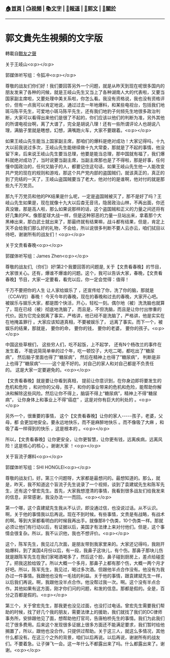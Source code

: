 ###  [:house:首頁](https://github.com/ourhimalayas/home) | [:tv:視頻](https://github.com/ourhimalayas/videos) | [:books:文字](https://github.com/ourhimalayas/txt) | [:newspaper:報道](https://github.com/ourhimalayas/news) | [:eagle:郭文](https://github.com/ourhimalayas/guomedia) | [:pray:關於](https://github.com/ourhimalayas/home/tree/master/about)
---
# 郭文貴先生視頻的文字版
轉載自[戰友之聲](http://littleantvoice.blogspot.com)

关于王岐山<o:p></o:p>



郭媒体听写组：令狐冲<o:p></o:p>



尊敬的战友们你们好！我们要回答另外一个问题，就是从昨天到现在呢很多国内的朋友发来了各种的问候，就是王岐山先生又当上了各种湖南人大的代表啦，又要当国家副主席啦，又要处理中美关系啦，你怎么看。我没有资格说，我也没有资格评价，但有一点我可以肯定地说，通过过去一年地爆料，和某些电视台，包括我们地斑马陈平先生，可爱地小斑马陈平先生，还有我们地豹子何频先生地很多政治判断，大家可以看得出来他们是很了不起的，你们应该以他们的判断为准，另外其他的所谓电视台啊，离了大谱了，完全是胡说八理！还有一些所谓评论人也胡说八理，满脑子里就是瞎想，幻想，满嘴跑火车，大家不要跟着。<o:p></o:p>



如果王岐山先生能当上国家副主席，那咱们的爆料是绝对成功！大家记得吗，十九大以前我说过多次，王岐山先生能继续做十九大常委，那就是了不起的事情，他没留下来，后来说王岐山先生要当总理，他要是能当总理，那中国就有福了，我们爆料就绝对成功了，当时说要当副主席，当副主席那也是了不得啦，那是好事，任何懂中国政治的，任何又脑子的人，都要记住这句话，如果王岐山先生他一人能改变共产党的现在的规则和游戏，那这个共产党内部的盗国贼们，就该真正的，真正的到了完结的一天了，王岐山盗国贼要当了老大，他对付的是谁啊，他对付的就是那些九千万党员。



那九千万党员和他的PK结果是什么呢，一定是盗国贼被灭了，那不是好了吗？王岐山先生如果是，现在就像十九大以后杳无音讯，隐居政治山林，不再出面，你还真没辙，那是高人啦，那么如果说那样的话，这个盗国贼和正义的力量之间还将有好几集的PK，像那星球大战一样，但是这种邪恶的力量一旦站出来，拿着那个大黑棒出来，那白武士就出来了，那最终就有结果嘛，战斗都有结果，但是，肯定上天不会给我们那么好的礼物，不会给，所以说很多判断不要人云亦云，咱们拭目以待吧，谢谢所有的战友们！<o:p></o:p>









关于文贵看春晚<o:p></o:p>



郭媒体听写组：James Zhen<o:p></o:p>



尊敬的战友们,（你们）好!第2个我要回答的问题是,&nbsp;关于【文贵看春晚】的节目，大家很关心。还有，爆谁不爆谁的问题。这个，我可以告诉大家，春晚，【文贵看春晚】节目，大家一定要看，看完以后，你一定会觉得：值得！

千万不要把你的人生&nbsp;让人家给娱乐了&nbsp;，还宣传给了你，洗了你的脑，那就是（CCAV的）春晚！&nbsp;今天今年的春晚，现在的春晚和过去的春晚，大家开心吧。被娱乐与娱乐大家，都是图个快活，开心，轻松一刻。偶尔地（被）洗洗脑也就算了，现在已经（被）彻底地洗脑了，&nbsp;而且是，不但洗脑，而且是让你付出惨重的代价。因为它完全脱离了事实，严格讲，他已经不是洗脑了，严格讲，他是实实在在地掩盖罪行&nbsp;。大家应该知道真相，不要被娱乐了，&nbsp;远离了事实。而下一个，被娱乐的结果，那就是，&nbsp;要你的命，&nbsp;要你的钱，&nbsp;要你的老婆，&nbsp;要你的孩子。<o:p></o:p>

中国这些草根们，&nbsp;这些穷人们，吃不起饭，上不起学，&nbsp;还有N个杨改兰的事件在发生着，&nbsp;不能说简简单单的过个年，吃一顿饺子，大吃二喝，都吃出了”糖尿病”，&nbsp;然后脑子里面也得了”糖尿病”，&nbsp;然后在精神上也得了”糖尿病”，&nbsp;判断是非上也得了”糖尿病”------这个是不好的。对自己的家人和对自己都是不负责任的。&nbsp;这是大家一定要避免的。<o:p></o:p>

【文贵看春晚】就是要让你看到真相，&nbsp;提前让你意识到，在你身边即将要发生的危机和危险&nbsp;，和对你的父母，孩子，和你的事业带来的危机和危险，能帮助你解决和解除这些风险。然后让你不得上，脑袋不得上“糖尿病”，精神上不得“糖尿病”，&nbsp;让你身体上和事业上不得“癌症”&nbsp;，这是对你有巨大的利处的&nbsp;。<o:p></o:p>

另外一个，很重要的事情，&nbsp;这个【文贵看春晚】让你的家人-----孩子，老婆，父母，都&nbsp;会更加地安全。要永远地快乐，而不是麻醉地快乐&nbsp;。而不像吸了大麻&nbsp;，和吸了毒一样得到的快乐&nbsp;，这是根本的&nbsp;。<o:p></o:p>

所以，【文贵看春晚】让你更安全，让你更智慧，让你更有钱，远离疾病，远离风险！这是核心的核心&nbsp;。谢谢大家&nbsp;！<o:p></o:p>



关于盲流子爆料<o:p></o:p>



郭媒体听写组：SHI HONGLEI<o:p></o:p>



尊敬的战友们，好。第三个问题呀，大家都是最想问的。最想知道的。那么，就是，昨天，我不知道这个盲流子先生说录了一个视频，谈到了袁建斌先生和陈军先生，还有这个曾宏先生。首先，大家我想澄清的事情，我看到很多战友们给我发来的信息，非常感谢，我没办法一一而回。<o:p></o:p>



第一个哪，这个袁建斌先生我从不认识，即没通过信，也没说过话。从不认识。啊，关于他的事情我以后再说。现在不到时候。有些事情，文贵是有战略，有战术的啊。等到大家都看明白的时候我再出手。就像那8个伪类，10个伪类一样。那就必须让他们有行动以后，有证据以后，美国才有法律上来对付他们。但是，这个事情会很复杂。所以，我不认识他，我也不想评价。<o:p></o:p>



这个，陈军先生，我见过几次面，是朋友带到我家里来的。大家还记得吗，我刚开始爆料，到了美国4月份以后，有一段，我鼻子这块儿，有个伤。那鼻子那块儿伤就是跟陈军先生在我们家喝酒喝多了，然后这个脸，鼻子碰到厨房上，差点给碰歪了。把我这脸给毁了。所以大概一个多月，那鼻子上都有那个伤，大概一两个月才好吧。所以，陈军先生，我见过，喝过多次酒。但跟他半点合作没有。他没有为我办过一件事情。我跟他也没有一毛钱的利益。关于他的事情，跟袁建斌先生一样，以后我们再说。啊，我跟他没半点合作。他没帮过我一次。啊。这个没有半点合作。其他如果有这方面，刚才你们问的问题，和发的信息。那都是假的。全是，百分之百都是假的。<o:p></o:p>



第三个，关于曾宏先生，那我更也没见过面，也没打过电话。曾宏先生需要我们帮助的时候，找了好几个我的朋友，需要法律上的援助，我们就找了我们的DC律师事务所，安排跟他见了面，想帮助他打官司，告唐柏桥先生的事情。我们为此我们花了很多费用。后来这个发现很多证据上很多方面还不能满足要求，我们暂时给他搁置了，所以，跟他也没合作。只提供过帮助。关于这三人，就这么多情况，其他什么都没有。在这三个之外的背景，咱们以后再说。以后再说，谢谢所有的战友们。不要着急。让子弹飞一会。这一年什么不都露出来了吗。什么都露出来了。谢谢。<o:p></o:p>





<u></u><sub></sub><sup></sup><strike></strike>